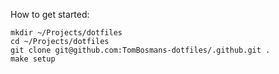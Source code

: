How to get started:
```shell
mkdir ~/Projects/dotfiles
cd ~/Projects/dotfiles
git clone git@github.com:TomBosmans-dotfiles/.github.git .
make setup
```
